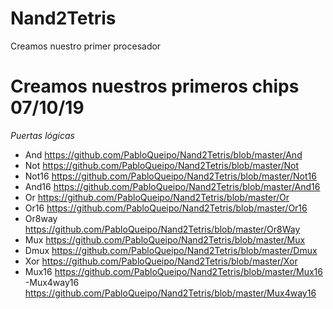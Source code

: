# Nand2Tetris 
Creamos nuestro primer procesador
# Creamos nuestros primeros chips 07/10/19
*Puertas lógicas*
- And https://github.com/PabloQueipo/Nand2Tetris/blob/master/And
- Not https://github.com/PabloQueipo/Nand2Tetris/blob/master/Not
- Not16 https://github.com/PabloQueipo/Nand2Tetris/blob/master/Not16
- And16 https://github.com/PabloQueipo/Nand2Tetris/blob/master/And16
- Or https://github.com/PabloQueipo/Nand2Tetris/blob/master/Or
- Or16 https://github.com/PabloQueipo/Nand2Tetris/blob/master/Or16 
- Or8way https://github.com/PabloQueipo/Nand2Tetris/blob/master/Or8Way
- Mux https://github.com/PabloQueipo/Nand2Tetris/blob/master/Mux
- Dmux https://github.com/PabloQueipo/Nand2Tetris/blob/master/Dmux
- Xor https://github.com/PabloQueipo/Nand2Tetris/blob/master/Xor
- Mux16 https://github.com/PabloQueipo/Nand2Tetris/blob/master/Mux16
-Mux4way16 https://github.com/PabloQueipo/Nand2Tetris/blob/master/Mux4way16
